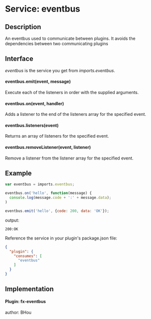 # Service: eventbus

## Description
An eventbus used to communicate between plugins. It avoids the dependencies between two communicating plugins

## Interface
*eventbus* is the service you get from *imports.eventbus*.

#### eventbus.emit(event, message)
Execute each of the listeners in order with the supplied arguments.

#### eventbus.on(event, handler)
Adds a listener to the end of the listeners array for the specified event.

#### eventbus.listeners(event)
Returns an array of listeners for the specified event.

#### eventbus.removeListener(event, listener)
Remove a listener from the listener array for the specified event.

## Example
`````javascript
var eventbus = imports.eventbus;

eventbus.on('hello', function(message) {
  console.log(message.code + ':' + message.data);
)

eventbus.emit('hello', {code: 200, data: 'OK'});
`````

output:
`````
200:OK
`````

Reference the service in your plugin's package.json file:
`````json
{
  "plugin": {
    "consumes": [
      "eventbus"
    ]
  }
}
`````

## Implementation

#### Plugin: fx-eventbus
author: BHou
